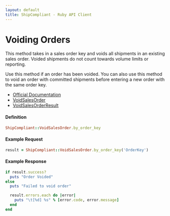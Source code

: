 ```yaml
---
layout: default
title: ShipCompliant - Ruby API Client
---
```


# Voiding Orders
This method takes in a sales order key and
voids all shipments in an existing sales order.
Voided shipments do not count towards volume limits or reporting.

Use this method if an order has been voided. You can also use this method to
void an order with committed shipments before entering a new order with the same order key.

- [Official Documentation][official_docs]
- [VoidSalesOrder][void_sales_order_class]
- [VoidSalesOrderResult][void_sales_order_result_class]

<h4 class="definition-title">Definition</h4>

```ruby
ShipCompliant::VoidSalesOrder.by_order_key
```

<h4 class="definition-title">Example Request</h4>

```ruby
result = ShipCompliant::VoidSalesOrder.by_order_key('OrderKey')
```

<h4 class="definition-title">Example Response</h4>

```ruby
if result.success?
  puts "Order Voided"
else
  puts "Failed to void order"

  result.errors.each do |error|
    puts "\t[%d] %s" % [error.code, error.message]
  end
end
```

[official_docs]: https://shipcompliant.desk.com/customer/portal/articles/1462186-api-voidsalesorder-?b_id=2759
[void_sales_order_class]: ../rdoc/classes/ShipCompliant/VoidSalesOrder.html
[void_sales_order_result_class]: ../rdoc/classes/ShipCompliant/VoidSalesOrderResult.html
